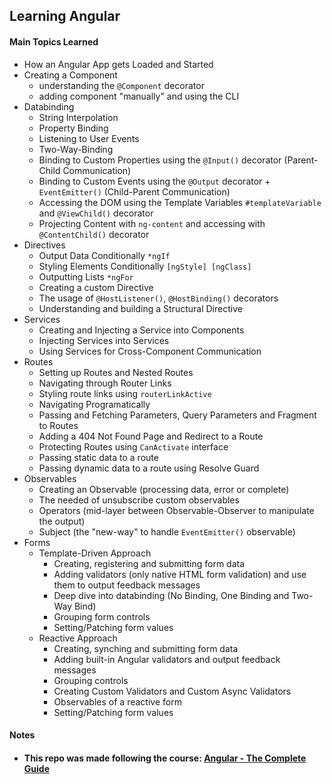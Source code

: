 <h2>Learning Angular</h2>

<h4>Main Topics Learned</h4>

-   How an Angular App gets Loaded and Started
-   Creating a Component
    -   understanding the <code>@Component</code> decorator
    -   adding component "manually" and using the CLI
-   Databinding
    -   String Interpolation
    -   Property Binding
    -   Listening to User Events
    -   Two-Way-Binding
    -   Binding to Custom Properties using the <code>@Input()</code> decorator (Parent-Child Communication)
    -   Binding to Custom Events using the <code>@Output</code> decorator + <code>EventEmitter()</code> (Child-Parent Communication)
    -   Accessing the DOM using the Template Variables <code>#templateVariable</code> and <code>@ViewChild()</code> decorator
    -   Projecting Content with <code>ng-content</code> and accessing with <code>@ContentChild()</code> decorator
-   Directives
    -   Output Data Conditionally <code>\*ngIf</code>
    -   Styling Elements Conditionally <code>[ngStyle] [ngClass]</code>
    -   Outputting Lists <code>\*ngFor</code>
    -   Creating a custom Directive
    -   The usage of <code>@HostListener()</code>, <code>@HostBinding()</code> decorators
    -   Understanding and building a Structural Directive
-   Services
    -   Creating and Injecting a Service into Components
    -   Injecting Services into Services
    -   Using Services for Cross-Component Communication
-   Routes
    -   Setting up Routes and Nested Routes
    -   Navigating through Router Links
    -   Styling route links using <code>routerLinkActive</code>
    -   Navigating Programatically
    -   Passing and Fetching Parameters, Query Parameters and Fragment to Routes
    -   Adding a 404 Not Found Page and Redirect to a Route
    -   Protecting Routes using <code>CanActivate</code> interface
    -   Passing static data to a route
    -   Passing dynamic data to a route using Resolve Guard
-   Observables
    -   Creating an Observable (processing data, error or complete)
    -   The needed of unsubscribe custom observables
    -   Operators (mid-layer between Observable-Observer to manipulate the output)
    -   Subject (the "new-way" to handle <code>EventEmitter()</code> observable)
-   Forms
    -   Template-Driven Approach
        -   Creating, registering and submitting form data
        -   Adding validators (only native HTML form validation) and use them to output feedback messages
        -   Deep dive into databinding (No Binding, One Binding and Two-Way Bind)
        -   Grouping form controls
        -   Setting/Patching form values
    -   Reactive Approach
        -   Creating, synching and submitting form data
        -   Adding built-in Angular validators and output feedback messages
        -   Grouping controls
        -   Creating Custom Validators and Custom Async Validators
        -   Observables of a reactive form
        -   Setting/Patching form values

<h4>Notes<h4>

-   This repo was made following the course: [Angular - The Complete Guide](https://www.udemy.com/course/the-complete-guide-to-angular-2/)
